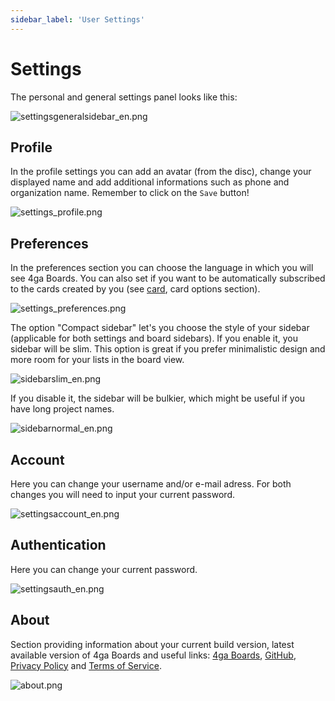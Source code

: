 ```yaml
---
sidebar_label: 'User Settings'
---
```


# Settings

The personal and general settings panel looks like this:

![settingsgeneralsidebar_en.png](@site/pictures/settingsgeneralsidebar_en.png)

## Profile
In the profile settings you can add an avatar (from the disc), change your displayed name and add additional informations such as phone and organization name. Remember to click on the `Save` button!

![settings_profile.png](@site/pictures/settingsprofile_en.png)

## Preferences
In the preferences section you can choose the language in which you will see 4ga Boards. You can also set if you want to be automatically subscribed to the cards created by you (see [card](./card#card-options), card options section).

![settings_preferences.png](@site/pictures/settingspreferences_en.png)

The option "Compact sidebar" let's you choose the style of your sidebar (applicable for both settings and board sidebars). 
If you enable it, you sidebar will be slim. This option is great if you prefer minimalistic design and more room for your lists in the board view. 

![sidebarslim_en.png](@site/pictures/sidebarslim_en.png)

If you disable it, the sidebar will be bulkier, which might be useful if you have long project names.

![sidebarnormal_en.png](@site/pictures/sidebarnormal_en.png)



## Account
Here you can change your username and/or e-mail adress. For both changes you will need to input your current password.

![settingsaccount_en.png](@site/pictures/settingsaccount_en.png)

## Authentication
Here you can change your current password.

![settingsauth_en.png](@site/pictures/settingsauth_en.png)

## About
Section providing information about your current build version, latest available version of 4ga Boards and useful links: [4ga Boards](https://4gaboards.com), [GitHub](https://github.com/RARgames/4gaBoards), [Privacy Policy](https://4gaboards.com/privacy-policy) and [Terms of Service](https://4gaboards.com/terms-of-service).

![about.png](@site/pictures/settingsabout_en.png)

